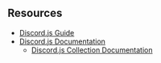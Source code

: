 ## Resources

- [Discord.js Guide](https://discordjs.guide/)
- [Discord.js Documentation](https://discord.js.org/#/docs/main/stable/general/welcome)
  - [Discord.js Collection Documentation](https://discord.js.org/#/docs/main/stable/class/Collection)
